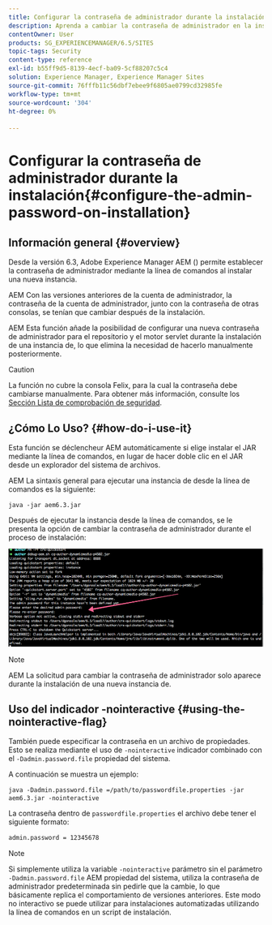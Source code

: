 ```yaml
---
title: Configurar la contraseña de administrador durante la instalación
description: Aprenda a cambiar la contraseña de administrador en la instalación de Adobe Experience Manager.
contentOwner: User
products: SG_EXPERIENCEMANAGER/6.5/SITES
topic-tags: Security
content-type: reference
exl-id: b55ff9d5-8139-4ecf-ba09-5cf88207c5c4
solution: Experience Manager, Experience Manager Sites
source-git-commit: 76fffb11c56dbf7ebee9f6805ae0799cd32985fe
workflow-type: tm+mt
source-wordcount: '304'
ht-degree: 0%

---
```


# Configurar la contraseña de administrador durante la instalación{#configure-the-admin-password-on-installation}

## Información general {#overview}

Desde la versión 6.3, Adobe Experience Manager AEM () permite establecer la contraseña de administrador mediante la línea de comandos al instalar una nueva instancia.

AEM Con las versiones anteriores de la cuenta de administrador, la contraseña de la cuenta de administrador, junto con la contraseña de otras consolas, se tenían que cambiar después de la instalación.

AEM Esta función añade la posibilidad de configurar una nueva contraseña de administrador para el repositorio y el motor servlet durante la instalación de una instancia de, lo que elimina la necesidad de hacerlo manualmente posteriormente.

>[!CAUTION]
>
>La función no cubre la consola Felix, para la cual la contraseña debe cambiarse manualmente. Para obtener más información, consulte los [Sección Lista de comprobación de seguridad](/help/sites-administering/security-checklist.md#change-default-passwords-for-the-aem-and-osgi-console-admin-accounts).

## ¿Cómo Lo Uso? {#how-do-i-use-it}

Esta función se déclencheur AEM automáticamente si elige instalar el JAR mediante la línea de comandos, en lugar de hacer doble clic en el JAR desde un explorador del sistema de archivos.

AEM La sintaxis general para ejecutar una instancia de desde la línea de comandos es la siguiente:

```shell
java -jar aem6.3.jar
```

Después de ejecutar la instancia desde la línea de comandos, se le presenta la opción de cambiar la contraseña de administrador durante el proceso de instalación:

![chlimage_1-116](assets/chlimage_1-116a.png)

>[!NOTE]
>
>AEM La solicitud para cambiar la contraseña de administrador solo aparece durante la instalación de una nueva instancia de.

## Uso del indicador -nointeractive {#using-the-nointeractive-flag}

También puede especificar la contraseña en un archivo de propiedades. Esto se realiza mediante el uso de `-nointeractive` indicador combinado con el `-Dadmin.password.file` propiedad del sistema.

A continuación se muestra un ejemplo:

```shell
java -Dadmin.password.file =/path/to/passwordfile.properties -jar aem6.3.jar -nointeractive
```

La contraseña dentro de `passwordfile.properties` el archivo debe tener el siguiente formato:

```xml
admin.password = 12345678
```

>[!NOTE]
>
>Si simplemente utiliza la variable `-nointeractive` parámetro sin el parámetro `-Dadmin.password.file` AEM propiedad del sistema, utiliza la contraseña de administrador predeterminada sin pedirle que la cambie, lo que básicamente replica el comportamiento de versiones anteriores. Este modo no interactivo se puede utilizar para instalaciones automatizadas utilizando la línea de comandos en un script de instalación.
